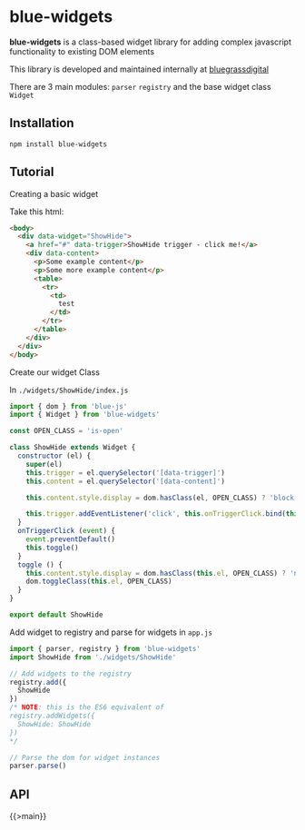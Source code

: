 # blue-widgets

**blue-widgets** is a class-based widget library for adding complex javascript functionality to existing DOM elements

This library is developed and maintained internally at [bluegrassdigital](http://www.bluegrassdigital.com)

There are 3 main modules: `parser` `registry` and the base widget class `Widget`

## Installation

`npm install blue-widgets`

## Tutorial

Creating a basic widget

Take this html:

```html
<body>
  <div data-widget="ShowHide">
    <a href="#" data-trigger>ShowHide trigger - click me!</a>
    <div data-content>
      <p>Some example content</p>
      <p>Some more example content</p>
      <table>
        <tr>
          <td>
            test
          </td>
        </tr>
      </table>
    </div>
  </div>
</body>
```

Create our widget Class

In `./widgets/ShowHide/index.js`

```js
import { dom } from 'blue-js'
import { Widget } from 'blue-widgets'

const OPEN_CLASS = 'is-open'

class ShowHide extends Widget {
  constructor (el) {
    super(el)
    this.trigger = el.querySelector('[data-trigger]')
    this.content = el.querySelector('[data-content]')

    this.content.style.display = dom.hasClass(el, OPEN_CLASS) ? 'block' : 'none'

    this.trigger.addEventListener('click', this.onTriggerClick.bind(this), false)
  }
  onTriggerClick (event) {
    event.preventDefault()
    this.toggle()
  }
  toggle () {
    this.content.style.display = dom.hasClass(this.el, OPEN_CLASS) ? 'none' : 'block'
    dom.toggleClass(this.el, OPEN_CLASS)
  }
}

export default ShowHide
```

Add widget to registry and parse for widgets in `app.js`

```js
import { parser, registry } from 'blue-widgets'
import ShowHide from './widgets/ShowHide'

// Add widgets to the registry
registry.add({
  ShowHide
})
/* NOTE: this is the ES6 equivalent of
registry.addWidgets({
  ShowHide: ShowHide
})
*/

// Parse the dom for widget instances
parser.parse()
```

## API

{{>main}}

